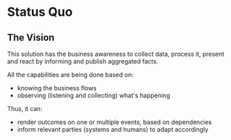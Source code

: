 # Status Quo

## The Vision

This solution has the business awareness to collect data, process it, present and react by informing and publish aggregated facts.

All the capabilities are being done based on:
- knowing the business flows
- observing (listening and collecting) what's happening

Thus, it can:
- render outcomes on one or multiple events, based on dependencies
- inform relevant parties (systems and humans) to adapt accordingly
